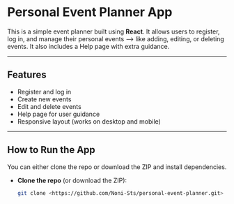 # Personal Event Planner App

This is a simple event planner built using **React**. It allows users to register, log in, and manage their personal events —> like adding, editing, or deleting events. It also includes a Help page with extra guidance.

---

## Features

- Register and log in
- Create new events
- Edit and delete events
- Help page for user guidance
- Responsive layout (works on desktop and mobile)

---

## How to Run the App

You can either clone the repo or download the ZIP and install dependencies.

- **Clone the repo** (or download the ZIP):
  ```bash
  git clone <https://github.com/Noni-Sts/personal-event-planner.git>
  ```
